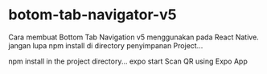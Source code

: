 # botom-tab-navigator-v5
Cara membuat Bottom Tab Navigation v5 menggunakan pada React Native. 
jangan lupa npm install di directory penyimpanan Project...

npm install in the project directory...
expo start
Scan QR using Expo App
